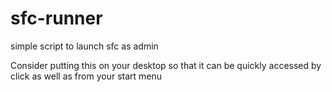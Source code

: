 # sfc-runner
simple script to launch sfc as admin

Consider putting this on your desktop so that it can be quickly accessed by click as well as from your start menu
